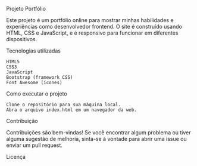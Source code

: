 Projeto Portfólio

Este projeto é um portfólio online para mostrar minhas habilidades e experiências como desenvolvedor frontend. O site é construído usando HTML, CSS e JavaScript, e é responsivo para funcionar em diferentes dispositivos.

Tecnologias utilizadas

    HTML5
    CSS3
    JavaScript
    Bootstrap (framework CSS)
    Font Awesome (ícones)

Como executar o projeto

    Clone o repositório para sua máquina local.
    Abra o arquivo index.html em um navegador da web.

Contribuição

Contribuições são bem-vindas! Se você encontrar algum problema ou tiver alguma sugestão de melhoria, sinta-se à vontade para abrir uma issue ou enviar um pull request.

Licença